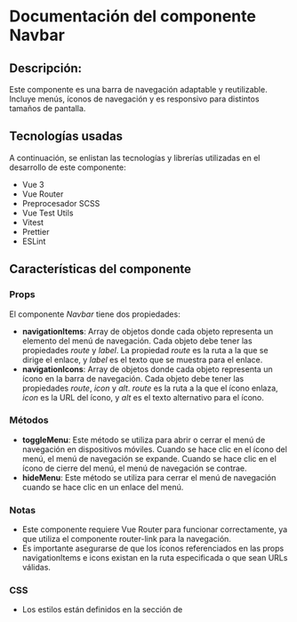 # Documentación del componente Navbar
## Descripción:
Este componente es una barra de navegación adaptable y reutilizable. Incluye menús, íconos de navegación y es responsivo para distintos tamaños de pantalla.

## Tecnologías usadas
A continuación, se enlistan las tecnologías y librerías utilizadas en el desarrollo de este componente:
* Vue 3
* Vue Router
* Preprocesador SCSS
* Vue Test Utils
* Vitest
* Prettier
* ESLint

## Características del componente
### Props
El componente *Navbar* tiene dos propiedades:
* **navigationItems**: Array de objetos donde cada objeto representa un elemento del menú de navegación. Cada objeto debe tener las propiedades *route* y *label*. La propiedad *route* es la ruta a la que se dirige el enlace, y *label* es el texto que se muestra para el enlace.
* **navigationIcons**: Array de objetos donde cada objeto representa un ícono en la barra de navegación. Cada objeto debe tener las propiedades *route*, *icon* y *alt*. *route* es la ruta a la que el ícono enlaza, *icon* es la URL del ícono, y *alt* es el texto alternativo para el ícono.

### Métodos
* **toggleMenu**: Este método se utiliza para abrir o cerrar el menú de navegación en dispositivos móviles. Cuando se hace clic en el ícono del menú, el menú de navegación se expande. Cuando se hace clic en el ícono de cierre del menú, el menú de navegación se contrae.
* **hideMenu**: Este método se utiliza para cerrar el menú de navegación cuando se hace clic en un enlace del menú.

### Notas
* Este componente requiere Vue Router para funcionar correctamente, ya que utiliza el componente router-link para la navegación.
* Es importante asegurarse de que los íconos referenciados en las props navigationItems e icons existan en la ruta especificada o que sean URLs válidas.
 
### CSS
* Los estilos están definidos en la sección de <style> y usan la extensión .scss.
* Los estilos están "scoped", lo que significa que solo se aplicarán a este componente y no afectarán a otros componentes de la aplicación donde se reutilice.
* Se puede modificar la variable *$background-nav* para cambiar el color del fondo del navbar, así como también se pueden cambiar las variables *$font-color* y *$font-size* para cambiar el color y tamaño de la letra del navbar respectivamente.
* El componente utiliza media queries para adaptarse a diferentes tamaños de pantalla. Se muestra un menú de navegación desplegable cuando la pantalla es menor a 780px.
* Se definen dos placeholders scss:
  - %highlight-font: Aumenta la escala del texto y lo colorea en azul oscuro cuando se activa un enlace.
  - %center-content: Centra el contenido en un bloque, tanto horizontal como verticalmente.

## Uso del componente
Para utilizar este componente, primero se debe descargar el archivo *TheNavbar.vue* que se encuentra dentro de *src/components* y agregarlo al proyecto donde se reutilizara. 

Posteriormente en el componente padre se importa el componente *TheNavbar* y mediante la etiqueta *Navbar* se pasa el array de objetos que contienen los datos de la navegación.

A continuación, un ejemplo:

```vue
<template>
    <div>
        <Navbar :navigationItems="navigationItems" :navigationIcons="navigationIcons" />
    </div>
</template>

<script>
import Navbar from './TheNavbar.vue';

export default {
    components: {
        Navbar,
    },
    data() {
        return {
            navigationItems: [{
                    route: '/products',
                    label: 'Products'
                },
                {
                    route: '/services',
                    label: 'Services'
                },
                {
                    route: '/blog',
                    label: 'Blog'
                },
                {
                    route: '/about',
                    label: 'About'
                },
                {
                    route: '/contact',
                    label: 'Contact Us'
                },
            ],
            navigationIcons: [{
                    icon: 'src/assets/like.svg',
                    alt: "Like Icon",
                    route: "/like"
                },
                {
                    icon: "src/assets/notification.svg",
                    alt: "Notification Icon",
                    route: "/notification"
                },
                {
                    icon: "src/assets/profile.svg",
                    alt: "Profile Icon",
                    route: "/profile"
                },
            ],
        };
    },
};
</script>

```

En *navigationItems*: cada objeto tiene una propiedad route que indica a dónde debe redirigir el enlace, y una propiedad label que indica el texto que se mostrará para el enlace

En *navigationIcons*: cada objeto tiene una propiedad icon que indica la ubicación del archivo de imagen del ícono, una propiedad alt que proporciona texto alternativo para el ícono, y una propiedad route que indica a dónde debe redirigir el ícono.

Estos datos se pasan al componente Navbar para que se puedan renderizar los enlaces de navegación y los íconos.


## Demostración
El ejemplo anterior se encuentra en el archivo *TheNavigation.vue*, donde se definen los ítems de navegación e íconos como datos en el componente padre, mismos que luego se pasan al componente *Navbar* a través de props.

La implementación de este componente se puede ver de la siguiente forma:

**Visualización de la barra de navegación**

![NavbarMenu](https://github.com/MileydyMtz/vue-navbar-component/assets/85470047/53b54a94-30f2-4f13-9dbb-1db175a6e6b9)


**Barra de navegación desde la vista Mobile**

![NavbarMenu Mobile](https://github.com/MileydyMtz/vue-navbar-component/assets/85470047/de26ada5-aeb2-4e83-90b0-d057d570fd3d)


**Visualización del menú abierto**

![NavbarMenu Mobile Open](https://github.com/MileydyMtz/vue-navbar-component/assets/85470047/d6277f64-61aa-4f11-b09a-faa8ce97badc)


## Pruebas
Las pruebas se han implementado utilizando la biblioteca vitest para correr las pruebas y @vue/test-utils para montar el componente. 

A continuación, se muestran las pruebas implementadas:
* **mounts without crashing**: Esta prueba verifica si el componente Navbar se monta correctamente sin causar errores. 
* **should hide the menu initially**: Se verifica que el menú esté oculto por defecto cuando el componente se carga por primera vez. 
* **menu has correct class based on its state**: Esta prueba verifica que la clase del menú cambie correctamente cuando se hace clic en los iconos de abrir y cerrar menú. Esto se hace simulando clics en estos iconos y luego comprobando si la clase del menú ha cambiado como se esperaba.
* **should render all menu links**: Se verifica que todos los enlaces de menú proporcionados como propiedades se rendericen correctamente. Esto se hace buscando todos los enlaces dentro del menú y comprobando si su número coincide con el número de elementos proporcionados.
* **should render all icons**: Esta prueba verifica que todos los íconos proporcionados como propiedades se rendericen correctamente.
* **should close the menu when a navigation link is clicked**: Esta prueba verifica que el menú se cierre cuando se hace clic en un enlace de navegación. 
